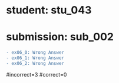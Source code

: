 # student: stu_043
# submission: sub_002

```diff
- ex06_0: Wrong Answer
- ex06_1: Wrong Answer
- ex06_2: Wrong Answer
```
#incorrect=3
#correct=0
